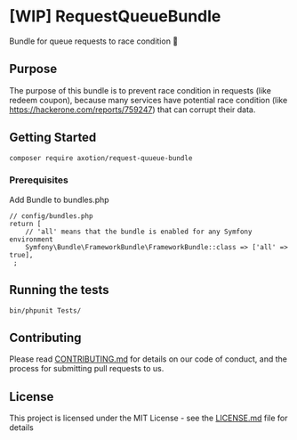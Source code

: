 # [WIP] RequestQueueBundle

Bundle for queue requests to race condition 🏇

## Purpose

The purpose of this bundle is to prevent race condition in requests (like redeem coupon), because
many services have potential race condition (like https://hackerone.com/reports/759247)
that can corrupt their data. 

## Getting Started

```
composer require axotion/request-quueue-bundle
```
### Prerequisites

Add Bundle to bundles.php
```
// config/bundles.php
return [
    // 'all' means that the bundle is enabled for any Symfony environment
    Symfony\Bundle\FrameworkBundle\FrameworkBundle::class => ['all' => true],
 ;
```

## Running the tests

```
bin/phpunit Tests/
```

## Contributing

Please read [CONTRIBUTING.md](https://gist.github.com/PurpleBooth/b24679402957c63ec426) for details on our code of conduct, and the process for submitting pull requests to us.

## License

This project is licensed under the MIT License - see the [LICENSE.md](LICENSE.md) file for details


